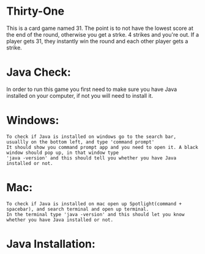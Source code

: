 # Thirty-One
  This is a card game named 31. The point is to not have the lowest score at the end of the round, otherwise you get a strke. 4 strikes     and you're out. If a player gets 31, they instantly win the round and each other player gets a strike.
  
  
  
# Java Check:
  In order to run this game you first need to make sure you have Java installed on your computer, if not you will need to install it.
  
  # Windows:
    To check if Java is installed on windows go to the search bar, usuallly on the bottom left, and type 'command prompt'
    It should show you command prompt app and you need to open it. A black window should pop up, in that window type 
    'java -version' and this should tell you whether you have Java installed or not.
    
  # Mac:
    To check if Java is installed on mac open up Spotlight(command + spacebar), and search terminal and open up terminal. 
    In the terminal type 'java -version' and this should let you know whether you have Java installed or not.
    
# Java Installation:
  
